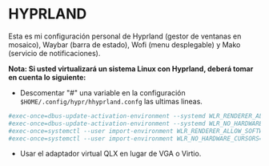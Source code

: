# HYPRLAND
Esta es mi configuración personal de Hyprland (gestor de ventanas en mosaico), Waybar (barra de estado), Wofi (menu desplegable) y Mako (servicio de notificaciones).

**Nota: Si usted virtualizará un sistema Linux con **Hyprland**, deberá tomar en cuenta lo siguiente:**

- Descomentar "#" una variable en la configuración `$HOME/.config/hypr/hhyprland.confg` las ultimas lineas.
```sh
#exec-once=dbus-update-activation-environment --systemd WLR_RENDERER_ALLOW_SOFTWARE=1
#exec-once=dbus-update-activation-environment --systemd WLR_NO_HARDWARE_CURSORS=1
#exec-once=systemctl --user import-environment WLR_RENDERER_ALLOW_SOFTWARE=1
#exec-once=systemctl --user import-environment WLR_NO_HARDWARE_CURSORS=1
```

- Usar el adaptador virtual QLX en lugar de VGA o Virtio.



